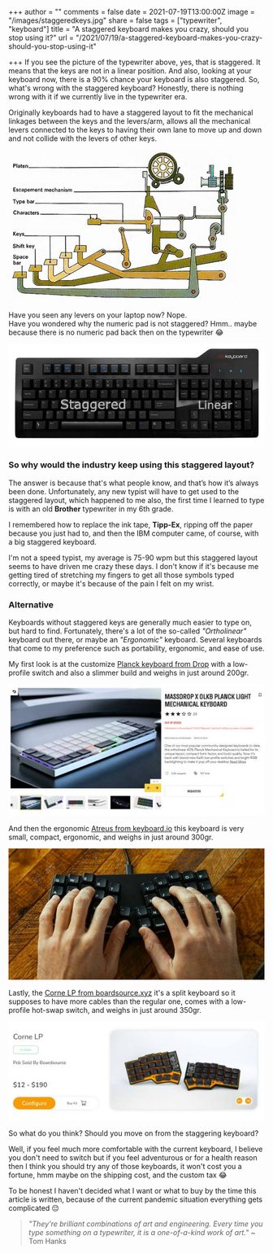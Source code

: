 +++
author = ""
comments = false
date = 2021-07-19T13:00:00Z
image = "/images/staggeredkeys.jpg"
share = false
tags = ["typewriter", "keyboard"]
title = "A staggered keyboard makes you crazy, should you stop using it?"
url = "/2021/07/19/a-staggered-keyboard-makes-you-crazy-should-you-stop-using-it"

+++
If you see the picture of the typewriter above, yes, that is staggered. It means that the keys are not in a linear position. And also, looking at your keyboard now, there is a 90% chance your keyboard is also staggered. So, what's wrong with the staggered keyboard? Honestly, there is nothing wrong with it if we currently live in the typewriter era. 

Originally keyboards had to have a staggered layout to fit the mechanical linkages between the keys and the levers/arm, allows all the mechanical levers connected to the keys to having their own lane to move up and down and not collide with the levers of other keys.

![](/images/typewriter_keys.jpeg)

Have you seen any levers on your laptop now? Nope.  
Have you wondered why the numeric pad is not staggered?
Hmm.. maybe because there is no numeric pad back then on the typewriter 😂

![keebfullzie](/images/fullsizekeeb.jpg)

### So why would the industry keep using this staggered layout?

The answer is because that's what people know, and that’s how it’s always been done. Unfortunately, any new typist will have to get used to the staggered layout, which happened to me also, the first time I learned to type is with an old **Brother** typewriter in my 6th grade.

I remembered how to replace the ink tape, **Tipp-Ex**, ripping off the paper because you just had to, and then the IBM computer came, of course, with a big staggered keyboard.

I'm not a speed typist, my average is 75-90 wpm but this staggered layout seems to have driven me crazy these days. I don't know if it's because me getting tired of stretching my fingers to get all those symbols typed correctly, or maybe it's because of the pain I felt on my wrist.

### Alternative

Keyboards without staggered keys are generally much easier to type on, but hard to find. Fortunately, there's a lot of the so-called _"Ortholinear"_ keyboard out there, or maybe an _"Ergonomic"_ keyboard. Several keyboards that come to my preference such as portability, ergonomic, and ease of use.

My first look is at the customize [Planck keyboard from Drop](https://drop.com/buy/massdrop-x-olkb-planck-light-mechanical-keyboard) with a low-profile switch and also a slimmer build and weighs in just around 200gr.

![](/images/massdropplanck.jpg)

And then the ergonomic [Atreus from keyboard.io](https://shop.keyboard.io/products/keyboardio-atreus "atreus") this keyboard is very small, compact, ergonomic, and weighs in just around 300gr.

![](/images/atreuskeeb.jpg)

Lastly, the [Corne LP from boardsource.xyz](https://boardsource.xyz/store/5f2efc462902de7151495057 "cornelp") it's a split keyboard so it supposes to have more cables than the regular one, comes with a low-profile hot-swap switch, and weighs in just around 350gr.

![](/images/cornelp.jpg)

So what do you think? Should you move on from the staggering keyboard?

Well, if you feel much more comfortable with the current keyboard, I believe you don't need to switch but if you feel adventurous or for a health reason then I think you should try any of those keyboards, it won't cost you a fortune, hmm maybe on the shipping cost, and the custom tax 😂

To be honest I haven't decided what I want or what to buy by the time this article is written, because of the current pandemic situation everything gets complicated 😔

> _"They're brilliant combinations of art and engineering. Every time you type something on a typewriter, it is a one-of-a-kind work of art."_ \~ Tom Hanks